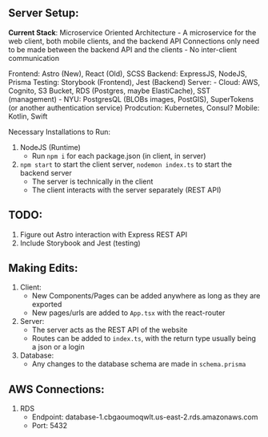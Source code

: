 ## Server Setup:

**Current Stack**:
Microservice Oriented Architecture
    - A microservice for the web client, both mobile clients, and the backend API
Connections only need to be made between the backend API and the clients 
    - No inter-client communication

Frontend: Astro (New), React (Old), SCSS
Backend: ExpressJS, NodeJS, Prisma
Testing: Storybook (Frontend), Jest (Backend)
Server:
    - Cloud: AWS, Cognito, S3 Bucket, RDS (Postgres, maybe ElastiCache), SST (management)
    - NYU: PostgresQL (BLOBs images, PostGIS), SuperTokens (or another authentication service)
Prodcution: Kubernetes, Consul?
Mobile: Kotlin, Swift

Necessary Installations to Run:
1. NodeJS (Runtime)
    - Run `npm i` for each package.json (in client, in server)
3. `npm start` to start the client server, `nodemon index.ts` to start the backend server
    - The server is technically in the client
    - The client interacts with the server separately (REST API)

## TODO:
1. Figure out Astro interaction with Express REST API
2. Include Storybook and Jest (testing)

## Making Edits:
1. Client:
    - New Components/Pages can be added anywhere as long as they are exported
    - New pages/urls are added to `App.tsx` with the react-router
2. Server:
    - The server acts as the REST API of the website
    - Routes can be added to `index.ts`, with the return type usually being a json or a login
3. Database:
    - Any changes to the database schema are made in `schema.prisma`

## AWS Connections:
1. RDS
    - Endpoint: database-1.cbgaoumoqwlt.us-east-2.rds.amazonaws.com
    - Port: 5432